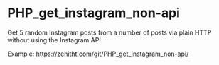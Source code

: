 # PHP_get_instagram_non-api
Get 5 random Instagram posts from a number of posts via plain HTTP without using the Instagram API.

Example: https://zenitht.com/git/PHP_get_instagram_non-api/
